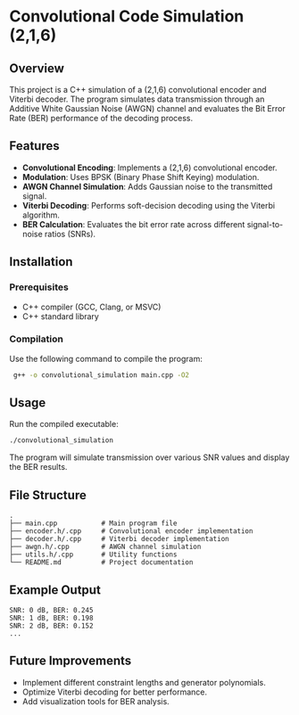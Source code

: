 # Convolutional Code Simulation (2,1,6)

## Overview
This project is a C++ simulation of a (2,1,6) convolutional encoder and Viterbi decoder. The program simulates data transmission through an Additive White Gaussian Noise (AWGN) channel and evaluates the Bit Error Rate (BER) performance of the decoding process.

## Features
- **Convolutional Encoding**: Implements a (2,1,6) convolutional encoder.
- **Modulation**: Uses BPSK (Binary Phase Shift Keying) modulation.
- **AWGN Channel Simulation**: Adds Gaussian noise to the transmitted signal.
- **Viterbi Decoding**: Performs soft-decision decoding using the Viterbi algorithm.
- **BER Calculation**: Evaluates the bit error rate across different signal-to-noise ratios (SNRs).

## Installation
### Prerequisites
- C++ compiler (GCC, Clang, or MSVC)
- C++ standard library

### Compilation
Use the following command to compile the program:
```sh
 g++ -o convolutional_simulation main.cpp -O2
```

## Usage
Run the compiled executable:
```sh
./convolutional_simulation
```
The program will simulate transmission over various SNR values and display the BER results.

## File Structure
```
.
├── main.cpp           # Main program file
├── encoder.h/.cpp     # Convolutional encoder implementation
├── decoder.h/.cpp     # Viterbi decoder implementation
├── awgn.h/.cpp        # AWGN channel simulation
├── utils.h/.cpp       # Utility functions
└── README.md          # Project documentation
```

## Example Output
```
SNR: 0 dB, BER: 0.245
SNR: 1 dB, BER: 0.198
SNR: 2 dB, BER: 0.152
...
```

## Future Improvements
- Implement different constraint lengths and generator polynomials.
- Optimize Viterbi decoding for better performance.
- Add visualization tools for BER analysis.

